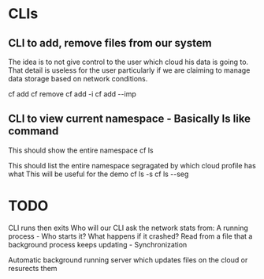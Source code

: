 CLIs
====

CLI to add, remove files from our system
----------------------------------------
The idea is to not give control to the user which cloud his data is going to.
That detail is useless for the user particularly if we are claiming to manage
data storage based on network conditions.

cf add <filename>
cf remove <filename>
cf add -i <filename>
cf add --imp <filename>


CLI to view current namespace - Basically ls like command
---------------------------------------------------------
This should show the entire namespace
cf ls

This should list the entire namespace segragated by which cloud profile has what
This will be useful for the demo
cf ls -s
cf ls --seg


TODO
====
CLI runs then exits
Who will our CLI ask the network stats from:
        A running process - Who starts it? What happens if it crashed?
        Read from a file that a background process keeps updating - Synchronization

Automatic background running server which updates files on the cloud or resurects them
